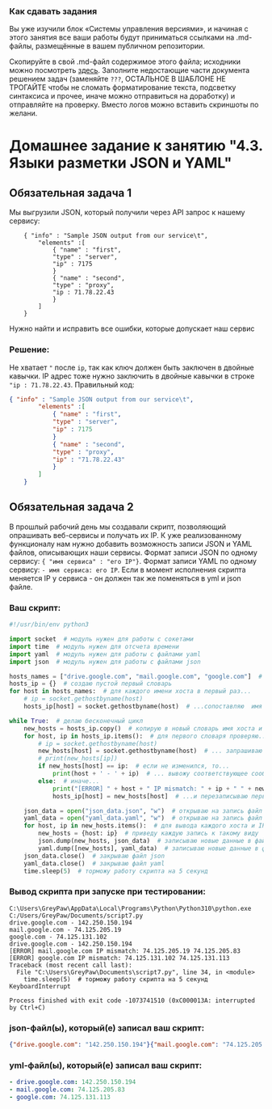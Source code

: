 ### Как сдавать задания

Вы уже изучили блок «Системы управления версиями», и начиная с этого занятия все ваши работы будут приниматься ссылками на .md-файлы, размещённые в вашем публичном репозитории.

Скопируйте в свой .md-файл содержимое этого файла; исходники можно посмотреть [здесь](https://raw.githubusercontent.com/netology-code/sysadm-homeworks/devsys10/04-script-03-yaml/README.md). Заполните недостающие части документа решением задач (заменяйте `???`, ОСТАЛЬНОЕ В ШАБЛОНЕ НЕ ТРОГАЙТЕ чтобы не сломать форматирование текста, подсветку синтаксиса и прочее, иначе можно отправиться на доработку) и отправляйте на проверку. Вместо логов можно вставить скриншоты по желани.

# Домашнее задание к занятию "4.3. Языки разметки JSON и YAML"


## Обязательная задача 1
Мы выгрузили JSON, который получили через API запрос к нашему сервису:
```
    { "info" : "Sample JSON output from our service\t",
        "elements" :[
            { "name" : "first",
            "type" : "server",
            "ip" : 7175 
            }
            { "name" : "second",
            "type" : "proxy",
            "ip : 71.78.22.43
            }
        ]
    }
```
  Нужно найти и исправить все ошибки, которые допускает наш сервис
### Решение:
Не хватает `"` после `ip`, так как ключ должен быть заключен в двойные кавычки. IP адрес тоже нужно заключить в двойные кавычки в строке `"ip : 71.78.22.43`. Правильный код:
``` json
{ "info" : "Sample JSON output from our service\t",
        "elements" :[
            { "name" : "first",
            "type" : "server",
            "ip" : 7175 
            }
            { "name" : "second",
            "type" : "proxy",
            "ip" : "71.78.22.43"
            }
        ]
    }
```

## Обязательная задача 2
В прошлый рабочий день мы создавали скрипт, позволяющий опрашивать веб-сервисы и получать их IP. К уже реализованному функционалу нам нужно добавить возможность записи JSON и YAML файлов, описывающих наши сервисы. Формат записи JSON по одному сервису: `{ "имя сервиса" : "его IP"}`. Формат записи YAML по одному сервису: `- имя сервиса: его IP`. Если в момент исполнения скрипта меняется IP у сервиса - он должен так же поменяться в yml и json файле.

### Ваш скрипт:
```python
#!/usr/bin/env python3

import socket  # модуль нужен для работы с сокетами
import time  # модуль нужен для отсчета времени
import yaml  # модуль нужен для работы с файлами yaml
import json  # модуль нужен для работы с файлами json

hosts_names = ["drive.google.com", "mail.google.com", "google.com"]  # создаю список названий хостов
hosts_ip = {}  # создаю пустой первый словарь
for host in hosts_names:  # для каждого имени хоста в первый раз...
    # ip = socket.gethostbyname(host)
    hosts_ip[host] = socket.gethostbyname(host)  # ...сопоставляю  имя хоста и его IP адрес, записываю в словарь

while True:  # делаю бесконечный цикл
    new_hosts = hosts_ip.copy()  # копирую в новый словарь имя хоста и его IP адрес для дальнейшего сравнения
    for host, ip in hosts_ip.items():  # для первого словаря проверяю...
        # ip = socket.gethostbyname(host)
        new_hosts[host] = socket.gethostbyname(host)  # ... запрашиваю во втором словаре, не изменился ли IP у хоста?
        # print(new_hosts[ip])
        if new_hosts[host] == ip:  # если не изменился, то...
            print(host + ' - ' + ip)  # ... вывожу соответствующее сообщение
        else:  # иначе...
            print("[ERROR] " + host + " IP mismatch: " + ip + " " + new_hosts[host])  # ...вывожу другое сообщение
            hosts_ip[host] = new_hosts[host]  # ...и перезаписываю первый словарь новыми данными

    json_data = open("json_data.json", "w")  # открываю на запись файл json
    yaml_data = open("yaml_data.yaml", "w")  # открываю на запись файл yaml
    for host, ip in new_hosts.items():  # для вывода каждого хоста и IP адреса согласно шаблону задания
        new_hosts = {host: ip}  # приведу каждую запись к такому виду
        json.dump(new_hosts, json_data)  # записываю новые данные в файл json в формате { "имя сервиса" : "его IP"}
        yaml.dump([new_hosts], yaml_data)  # записываю новые данные в файл yaml в формате - имя сервиса: его IP
    json_data.close()  # закрываю файл json
    yaml_data.close()  # закрываю файл yaml
    time.sleep(5)  # торможу работу скрипта на 5 секунд
```

### Вывод скрипта при запуске при тестировании:
```
C:\Users\GreyPaw\AppData\Local\Programs\Python\Python310\python.exe C:/Users/GreyPaw/Documents/script7.py
drive.google.com - 142.250.150.194
mail.google.com - 74.125.205.19
google.com - 74.125.131.102
drive.google.com - 142.250.150.194
[ERROR] mail.google.com IP mismatch: 74.125.205.19 74.125.205.83
[ERROR] google.com IP mismatch: 74.125.131.102 74.125.131.113
Traceback (most recent call last):
  File "C:\Users\GreyPaw\Documents\script7.py", line 34, in <module>
    time.sleep(5)  # торможу работу скрипта на 5 секунд
KeyboardInterrupt

Process finished with exit code -1073741510 (0xC000013A: interrupted by Ctrl+C)
```

### json-файл(ы), который(е) записал ваш скрипт:
```json
{"drive.google.com": "142.250.150.194"}{"mail.google.com": "74.125.205.83"}{"google.com": "74.125.131.113"}
```

### yml-файл(ы), который(е) записал ваш скрипт:
```yaml
- drive.google.com: 142.250.150.194
- mail.google.com: 74.125.205.83
- google.com: 74.125.131.113
```